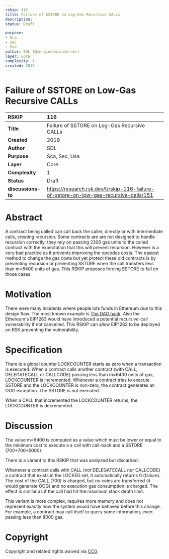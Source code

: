 ```yaml
---
rskip: 116
title: Failure of SSTORE on Log-Gas Recursive CALLs 
description: 
status: Draft

purpose: 
- Sca
- Sec
- Usa
author: SDL (@sergiodemianlerner)
layer: Core
complexity: 1
created: 2019
---
```


# Failure of SSTORE on Low-Gas Recursive CALLs

|RSKIP          |116           |
| :------------ |:-------------|
|**Title**      |Failure of SSTORE on Log-Gas Recursive CALLs |
|**Created**    |2019 |
|**Author**     |SDL |
|**Purpose**    |Sca, Sec, Usa |
|**Layer**      |Core |
|**Complexity** |1 |
|**Status**     |Draft |
|**discussions-to**     |https://research.rsk.dev/t/rskip-116-failure-of-sstore-on-low-gas-recursive-calls/151|

# **Abstract**

A contract being called can call back the caller, directly or with intermediate calls, creating recursion. Some contracts are are not designed to handle recursion correctly: they rely on passing 2300 gas units to the called contract with the expectation that this will prevent recursion. However is a very bad practice as it prevents improving the opcodes costs. The easiest method to change the gas costs but yet protect these old contracts is by preventing recursion or preventing SSTORE when the call transfers less than m=6400 units of gas. This RSKIP proposes forcing SSTORE to fail on those cases.

# **Motivation**

There were many incidents where people lots funds in Ethereum due to this design flaw. The most known example is [The DAO hack](https://medium.com/swlh/the-story-of-the-dao-its-history-and-consequences-71e6a8a551ee). Also the Ethereum's EIP1283 would have introduced a potential recursive-call vulnerability if not cancelled. This RSKIP can allow EIP1283 to be deployed on RSK preventing the vulnerability.

# **Specification**

There is a global counter LOCKCOUNTER starts as zero when a transaction is executed. When a contract calls another contract (with CALL, DELEGATECALL or CALLCODE) passing less than m=6400 units of gas, LOCKCOUNTER is incremented. Whenever a contract tries to execute SSTORE and the LOCKCOUNTER is non-zero, the contract generates an OOG exception. The SSTORE is not executed. 

When a CALL that incremented the LOCKCOUNTER returns, the LOCKCOUNTER is decremented. 

# **Discussion**

The value m=6400 is computed as a value which must be lower or equal to the minimum cost to execute a a call with call-back and a SSTORE (700+700+5000). 

There is a variant to this RSKIP that was analyzed but discarded: 

Whenever a contract calls with CALL (not DELEGATECALL nor CALLCODE) a contract that exists in the LOCKED set, it automatically returns 0 (failure). The cost of the CALL (700) is charged, but no coins are transferred (it would generate OOG) and no execution gas consumption is charged. The effect is similar as if the call had hit the maximum stack depth limit.   

This variant is more complex, requires more memory and does not represent exactly how the system would have behaved before this change. For example, a contract may call itself to query some information, even passing less than 8000 gas.


# **Copyright**

Copyright and related rights waived via [CC0](https://creativecommons.org/publicdomain/zero/1.0/).
